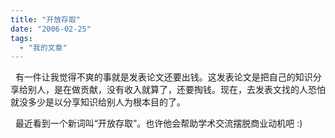 ```yaml
---
title: "开放存取"
date: "2006-02-25"
tags: 
  - "我的文章"
---
```


  有一件让我觉得不爽的事就是发表论文还要出钱。这发表论文是把自己的知识分享给别人，是在做贡献，没有收入就算了，还要掏钱。现在，去发表文找的人恐怕就没多少是以分享知识给别人为根本目的了。

  最近看到一个新词叫“开放存取”。也许他会帮助学术交流摆脱商业动机吧 :)
